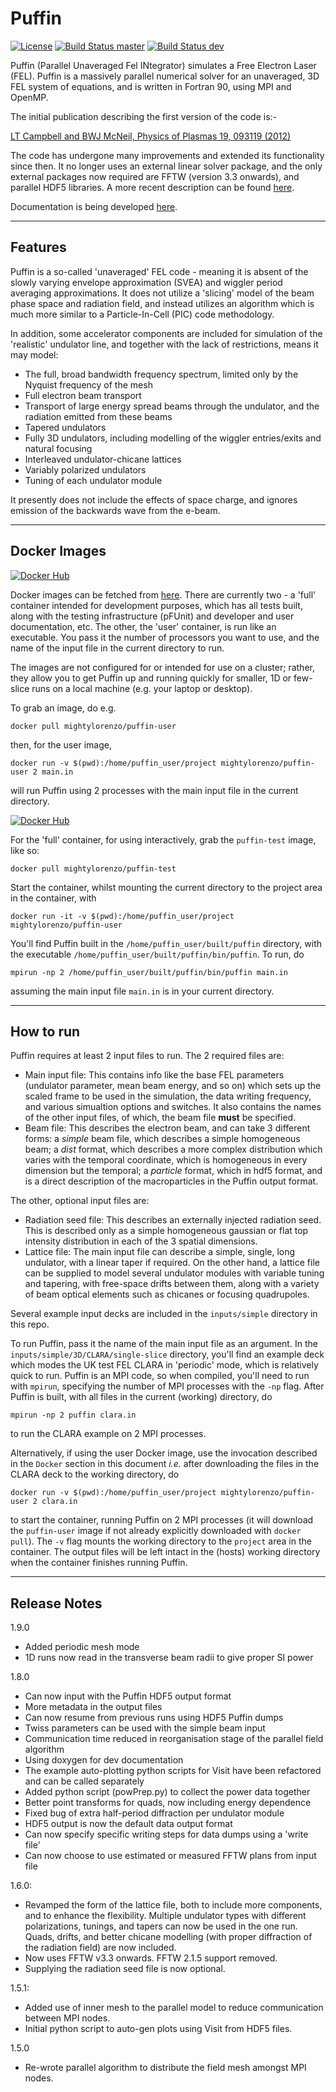 # Puffin

[![License](https://img.shields.io/badge/License-BSD%203--Clause-blue.svg)](https://opensource.org/licenses/BSD-3-Clause)
[![Build Status master](https://img.shields.io/travis/com/UKFELs/Puffin/master.svg?label=master)](https://travis-ci.com/UKFELs/Puffin/branches)
[![Build Status dev](https://img.shields.io/travis/com/mightylorenzo/Puffin/dev.svg?label=dev)](https://travis-ci.com/mightylorenzo/Puffin/branches)

Puffin (Parallel Unaveraged Fel INtegrator) simulates a Free Electron Laser (FEL). Puffin is a massively parallel numerical solver for an unaveraged, 3D FEL system of equations, and is written in Fortran 90, using MPI and OpenMP.

The initial publication describing the first version of the code is:-

[LT Campbell and BWJ McNeil, Physics of Plasmas 19, 093119 (2012)](http://aip.scitation.org/doi/10.1063/1.4752743)

The code has undergone many improvements and extended its functionality
since then. It no longer uses an external linear solver package, and the
only external packages now required are FFTW (version 3.3 onwards), and
parallel HDF5 libraries. A more recent description can be found [here](http://ipac2018.vrws.de/papers/thpmk112.pdf).

Documentation is being developed [here](https://ukfels.github.io/puffinDocs/).

----
## Features

Puffin is a so-called 'unaveraged' FEL code - meaning it is absent of the
slowly varying envelope approximation (SVEA) and wiggler period averaging
approximations. It does not utilize a 'slicing' model of the beam phase space
and radiation field, and instead utilizes an algorithm which is much more
similar to a Particle-In-Cell (PIC) code methodology.

In addition, some accelerator components are included for simulation of the
'realistic' undulator line, and together with the lack of restrictions,
means it may model:
  - The full, broad bandwidth frequency spectrum, limited only by the Nyquist frequency of the mesh
  - Full electron beam transport
  - Transport of large energy spread beams through the undulator, and the radiation emitted from these beams
  - Tapered undulators
  - Fully 3D undulators, including modelling of the wiggler entries/exits and natural focusing
  - Interleaved undulator-chicane lattices
  - Variably polarized undulators
  - Tuning of each undulator module

It presently does not include the effects of space charge, and ignores emission
of the backwards wave from the e-beam.

----
## Docker Images

[![Docker Hub](http://dockeri.co/image/mightylorenzo/puffin-user)](https://hub.docker.com/r/mightylorenzo/puffin-user)

Docker images can be fetched from [here](https://hub.docker.com/u/mightylorenzo/).
There are currently two - a 'full' container intended for development purposes, 
which has all tests built, along with the testing infrastructure (pFUnit) and
developer and user documentation, etc. The other, the 'user' container, is
run like an executable. You pass it the number of processors you want to use,
and the name of the input file in the current directory to run.

The images are not configured for or intended for use on a cluster; rather, they allow you to get Puffin up and running quickly for smaller, 1D or few-slice runs on a local machine (e.g. your laptop or desktop).

To grab an image, do e.g.
```
docker pull mightylorenzo/puffin-user
```
then, for the user image,
```
docker run -v $(pwd):/home/puffin_user/project mightylorenzo/puffin-user 2 main.in
```
will run Puffin using 2 processes with the main input file in the current directory.

[![Docker Hub](http://dockeri.co/image/mightylorenzo/puffin-test)](https://hub.docker.com/r/mightylorenzo/puffin-test)

For the 'full' container, for using interactively, grab the `puffin-test` image, like so:
```
docker pull mightylorenzo/puffin-test
```
Start the container, whilst mounting the current directory to the project area in the container, with
```
docker run -it -v $(pwd):/home/puffin_user/project mightylorenzo/puffin-user
```
You'll find Puffin built in the `/home/puffin_user/built/puffin` directory, with the executable `/home/puffin_user/built/puffin/bin/puffin`. To run, do 

```
mpirun -np 2 /home/puffin_user/built/puffin/bin/puffin main.in
```
assuming the main input file `main.in` is in your current directory.

----

## How to run

Puffin requires at least 2 input files to run. The 2 required files are:
- Main input file: This contains info like the base FEL parameters (undulator parameter, mean beam energy, and so on) which sets up the scaled frame to be used in the simulation, the data writing frequency, and various simualtion options and switches. It also contains the names of the other input files, of which, the beam file **must** be specified.
- Beam file: This describes the electron beam, and can take 3 different forms: a *simple* beam file, which describes a simple homogeneous beam; a *dist* format, which describes a more complex distribution which varies with the temporal coordinate, which is homogeneous in every dimension but the temporal; a *particle* format, which in hdf5 format, and is a direct description of the macroparticles in the Puffin output format.

The other, optional input files are:
 - Radiation seed file: This describes an externally injected radiation seed. This is described only as a simple homogeneous gaussian or flat top intensity distribution in each of the 3 spatial dimensions.
 - Lattice file: The main input file can describe a simple, single, long undulator, with a linear taper if required. On the other hand, a lattice file can be supplied to model several undulator modules with variable tuning and tapering, with free-space drifts between them, along with a variety of beam optical elements such as chicanes or focusing quadrupoles.

Several example input decks are included in the `inputs/simple` directory in this repo.

To run Puffin, pass it the name of the main input file as an argument. In the `inputs/simple/3D/CLARA/single-slice` directory, you'll find an example deck which modes the UK test FEL CLARA in 'periodic' mode, which is relatively quick to run. Puffin is an MPI code, so when compiled, you'll need to run with `mpirun`, specifying the number of MPI processes with the `-np` flag. After Puffin is built, with all files in the current (working) directory, do
```
mpirun -np 2 puffin clara.in
```
to run the CLARA example on 2 MPI processes.

Alternatively, if using the user Docker image, use the invocation described in the `Docker` section in this document *i.e.* after downloading the files in the CLARA deck to the working directory, do
```
docker run -v $(pwd):/home/puffin_user/project mightylorenzo/puffin-user 2 clara.in
```
to start the container, running Puffin on 2 MPI processes (it will download the `puffin-user` image if not already explicitly downloaded with `docker pull`). The `-v` flag mounts the working directory to the `project` area in the container. The output files will be left intact in the (hosts) working directory when the container finishes running Puffin.

----

## Release Notes

1.9.0
  - Added periodic mesh mode
  - 1D runs now read in the transverse beam radii to give proper SI power

1.8.0
  - Can now input with the Puffin HDF5 output format
  - More metadata in the output files
  - Can now resume from previous runs using HDF5 Puffin dumps
  - Twiss parameters can be used with the simple beam input
  - Communication time reduced in reorganisation stage of the parallel field algorithm
  - Using doxygen for dev documentation
  - The example auto-plotting python scripts for Visit have been refactored and can be called separately
  - Added python script (powPrep.py) to collect the power data together
  - Better point transforms for quads, now including energy dependence
  - Fixed bug of extra half-period diffraction per undulator module
  - HDF5 output is now the default data output format
  - Can now specify specific writing steps for data dumps using a 'write file'
  - Can now choose to use estimated or measured FFTW plans from input file

1.6.0:
  - Revamped the form of the lattice file, both to include more components, and to
    enhance the flexibility. Multiple undulator types with different polarizations,
    tunings, and tapers can now be used in the one run. Quads, drifts, and better
    chicane modelling (with proper diffraction of the radiation field) are now
    included.
  - Now uses FFTW v3.3 onwards. FFTW 2.1.5 support removed.
  - Supplying the radiation seed file is now optional.

1.5.1:
  - Added use of inner mesh to the parallel model to reduce communication between MPI nodes.
  - Initial python script to auto-gen plots using Visit from HDF5 files.

1.5.0
  - Re-wrote parallel algorithm to distribute the field mesh amongst MPI nodes.
